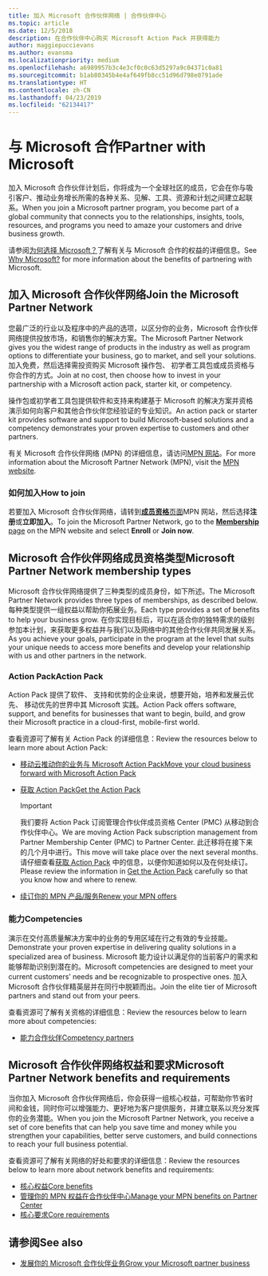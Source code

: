 ```yaml
---
title: 加入 Microsoft 合作伙伴网络 | 合作伙伴中心
ms.topic: article
ms.date: 12/5/2018
description: 在合作伙伴中心购买 Microsoft Action Pack 并获得能力
author: maggiepuccievans
ms.author: evansma
ms.localizationpriority: medium
ms.openlocfilehash: a6989957b3c4e3cf0c0c63d5297a9c04371c0a81
ms.sourcegitcommit: b1ab80345b4e4af649fb8cc51d96d798e0791ade
ms.translationtype: HT
ms.contentlocale: zh-CN
ms.lasthandoff: 04/23/2019
ms.locfileid: "62134417"
---
```

<!-- Note from Maggie on Dec 5, 2018: I can no longer tell what purpose this article serves. I'm going to redirect it to the mpn-overview.md topic and move the relevant information there. In the interim, I've copied and pasted the content from the MPN overview topic into this one in case anyone out there has it bookmarked.
-->

# <a name="partner-with-microsoft"></a><span data-ttu-id="d35df-103">与 Microsoft 合作</span><span class="sxs-lookup"><span data-stu-id="d35df-103">Partner with Microsoft</span></span>

<span data-ttu-id="d35df-104">加入 Microsoft 合作伙伴计划后，你将成为一个全球社区的成员，它会在你与吸引客户、推动业务增长所需的各种关系、见解、工具、资源和计划之间建立起联系。</span><span class="sxs-lookup"><span data-stu-id="d35df-104">When you join a Microsoft partner program, you become part of a global community that connects you to the relationships, insights, tools, resources, and programs you need to amaze your customers and drive business growth.</span></span>

<span data-ttu-id="d35df-105">请参阅[为何选择 Microsoft？](https://partner.microsoft.com/business-opportunities/why-microsoft)了解有关与 Microsoft 合作的权益的详细信息。</span><span class="sxs-lookup"><span data-stu-id="d35df-105">See [Why Microsoft?](https://partner.microsoft.com/business-opportunities/why-microsoft) for more information about the benefits of partnering with Microsoft.</span></span> 

## <a name="join-the-microsoft-partner-network"></a><span data-ttu-id="d35df-106">加入 Microsoft 合作伙伴网络</span><span class="sxs-lookup"><span data-stu-id="d35df-106">Join the Microsoft Partner Network</span></span>

<!-- 12/5/18 The content below was copied and pasted directly from the Membership page of the MPN site (https://partner.microsoft.com/en-us/membership)-->

<span data-ttu-id="d35df-107">您最广泛的行业以及程序中的产品的选项，以区分你的业务，Microsoft 合作伙伴网络提供投放市场，和销售你的解决方案。</span><span class="sxs-lookup"><span data-stu-id="d35df-107">The Microsoft Partner Network gives you the widest range of products in the industry as well as program options to differentiate your business, go to market, and sell your solutions.</span></span> <span data-ttu-id="d35df-108">加入免费，然后选择需投资购买 Microsoft 操作包、 初学者工具包或成员资格与你合作的方式。</span><span class="sxs-lookup"><span data-stu-id="d35df-108">Join at no cost, then choose how to invest in your partnership with a Microsoft action pack, starter kit, or competency.</span></span>

<span data-ttu-id="d35df-109">操作包或初学者工具包提供软件和支持来构建基于 Microsoft 的解决方案并资格演示如何向客户和其他合作伙伴您经验证的专业知识。</span><span class="sxs-lookup"><span data-stu-id="d35df-109">An action pack or starter kit provides software and support to build Microsoft-based solutions and a competency demonstrates your proven expertise to customers and other partners.</span></span>

<span data-ttu-id="d35df-110">有关 Microsoft 合作伙伴网络 (MPN) 的详细信息，请访问[MPN 网站](https://partner.microsoft.com/commercial)。</span><span class="sxs-lookup"><span data-stu-id="d35df-110">For more information about the Microsoft Partner Network (MPN), visit the [MPN website](https://partner.microsoft.com/commercial).</span></span>

### <a name="how-to-join"></a><span data-ttu-id="d35df-111">如何加入</span><span class="sxs-lookup"><span data-stu-id="d35df-111">How to join</span></span>

<span data-ttu-id="d35df-112">若要加入 Microsoft 合作伙伴网络，请转到[**成员资格**页面](https://partner.microsoft.com/membership)MPN 网站，然后选择**注册**或**立即加入**。</span><span class="sxs-lookup"><span data-stu-id="d35df-112">To join the Microsoft Partner Network, go to the [**Membership** page](https://partner.microsoft.com/membership) on the MPN website and select **Enroll** or **Join now**.</span></span>

## <a name="microsoft-partner-network-membership-types"></a><span data-ttu-id="d35df-113">Microsoft 合作伙伴网络成员资格类型</span><span class="sxs-lookup"><span data-stu-id="d35df-113">Microsoft Partner Network membership types</span></span>

<!-- 12/5/18 The content below was copied and pasted directly from the Membership pages of the MPN site (https://partner.microsoft.com/en-us/membership)-->

<span data-ttu-id="d35df-114">Microsoft 合作伙伴网络提供了三种类型的成员身份，如下所述。</span><span class="sxs-lookup"><span data-stu-id="d35df-114">The Microsoft Partner Network provides three types of memberships, as described below.</span></span> <span data-ttu-id="d35df-115">每种类型提供一组权益以帮助你拓展业务。</span><span class="sxs-lookup"><span data-stu-id="d35df-115">Each type provides a set of benefits to help your business grow.</span></span> <span data-ttu-id="d35df-116">在你实现目标后，可以在适合你的独特需求的级别参加本计划，来获取更多权益并与我们以及网络中的其他合作伙伴共同发展关系。</span><span class="sxs-lookup"><span data-stu-id="d35df-116">As you achieve your goals, participate in the program at the level that suits your unique needs to access more benefits and develop your relationship with us and other partners in the network.</span></span>

### <a name="action-pack"></a><span data-ttu-id="d35df-117">Action Pack</span><span class="sxs-lookup"><span data-stu-id="d35df-117">Action Pack</span></span>

<span data-ttu-id="d35df-118">Action Pack 提供了软件、 支持和优势的企业来说，想要开始，培养和发展云优先、 移动优先的世界中其 Microsoft 实践。</span><span class="sxs-lookup"><span data-stu-id="d35df-118">Action Pack offers software, support, and benefits for businesses that want to begin, build, and grow their Microsoft practice in a cloud-first, mobile-first world.</span></span> 

<span data-ttu-id="d35df-119">查看资源可了解有关 Action Pack 的详细信息：</span><span class="sxs-lookup"><span data-stu-id="d35df-119">Review the resources below to learn more about Action Pack:</span></span>

- [<span data-ttu-id="d35df-120">移动云推动你的业务与 Microsoft Action Pack</span><span class="sxs-lookup"><span data-stu-id="d35df-120">Move your cloud business forward with Microsoft Action Pack</span></span>](https://partner.microsoft.com/membership/action-pack)
- [<span data-ttu-id="d35df-121">获取 Action Pack</span><span class="sxs-lookup"><span data-stu-id="d35df-121">Get the Action Pack</span></span>](mpn-get-action-pack.md)
  
    >[!IMPORTANT]
    ><span data-ttu-id="d35df-122">我们要将 Action Pack 订阅管理合作伙伴成员资格 Center (PMC) 从移动到合作伙伴中心。</span><span class="sxs-lookup"><span data-stu-id="d35df-122">We are moving Action Pack subscription management from Partner Membership Center (PMC) to Partner Center.</span></span> <span data-ttu-id="d35df-123">此迁移将在接下来的几个月中进行。</span><span class="sxs-lookup"><span data-stu-id="d35df-123">This move will take place over the next several months.</span></span> <span data-ttu-id="d35df-124">请仔细查看[获取 Action Pack](mpn-get-action-pack.md) 中的信息，以便你知道如何以及在何处续订。</span><span class="sxs-lookup"><span data-stu-id="d35df-124">Please review the information in [Get the Action Pack](mpn-get-action-pack.md) carefully so that you know how and where to renew.</span></span>  

- [<span data-ttu-id="d35df-125">续订你的 MPN 产品/服务</span><span class="sxs-lookup"><span data-stu-id="d35df-125">Renew your MPN offers</span></span>](renew-mpn-offers.md)

### <a name="competencies"></a><span data-ttu-id="d35df-126">能力</span><span class="sxs-lookup"><span data-stu-id="d35df-126">Competencies</span></span>

<span data-ttu-id="d35df-127">演示在交付高质量解决方案中的业务的专用区域在行之有效的专业技能。</span><span class="sxs-lookup"><span data-stu-id="d35df-127">Demonstrate your proven expertise in delivering quality solutions in a specialized area of business.</span></span> <span data-ttu-id="d35df-128">Microsoft 能力设计以满足你的当前客户的需求和能够帮助识别到潜在的。</span><span class="sxs-lookup"><span data-stu-id="d35df-128">Microsoft competencies are designed to meet your current customers’ needs and be recognizable to prospective ones.</span></span> <span data-ttu-id="d35df-129">加入 Microsoft 合作伙伴精英层并在同行中脱颖而出。</span><span class="sxs-lookup"><span data-stu-id="d35df-129">Join the elite tier of Microsoft partners and stand out from your peers.</span></span>

<span data-ttu-id="d35df-130">查看资源可了解有关资格的详细信息：</span><span class="sxs-lookup"><span data-stu-id="d35df-130">Review the resources below to learn more about competencies:</span></span>

- [<span data-ttu-id="d35df-131">能力合作伙伴</span><span class="sxs-lookup"><span data-stu-id="d35df-131">Competency partners</span></span>](https://partner.microsoft.com/membership/competencies)

## <a name="microsoft-partner-network-benefits-and-requirements"></a><span data-ttu-id="d35df-132">Microsoft 合作伙伴网络权益和要求</span><span class="sxs-lookup"><span data-stu-id="d35df-132">Microsoft Partner Network benefits and requirements</span></span>

<span data-ttu-id="d35df-133">当你加入 Microsoft 合作伙伴网络后，你会获得一组核心权益，可帮助你节省时间和金钱，同时你可以增强能力、更好地为客户提供服务，并建立联系以充分发挥你的业务潜能。</span><span class="sxs-lookup"><span data-stu-id="d35df-133">When you join the Microsoft Partner Network, you receive a set of core benefits that can help you save time and money while you strengthen your capabilities, better serve customers, and build connections to reach your full business potential.</span></span>

<span data-ttu-id="d35df-134">查看资源可了解有关网络的好处和要求的详细信息：</span><span class="sxs-lookup"><span data-stu-id="d35df-134">Review the resources below to learn more about network benefits and requirements:</span></span>

- [<span data-ttu-id="d35df-135">核心权益</span><span class="sxs-lookup"><span data-stu-id="d35df-135">Core benefits</span></span>](https://partner.microsoft.com/en-us/membership/core-benefits#simple-tab-content-1)
- [<span data-ttu-id="d35df-136">管理你的 MPN 权益在合作伙伴中心</span><span class="sxs-lookup"><span data-stu-id="d35df-136">Manage your MPN benefits on Partner Center</span></span>](manage-your-partner-network-benefits.md)
- [<span data-ttu-id="d35df-137">核心要求</span><span class="sxs-lookup"><span data-stu-id="d35df-137">Core requirements</span></span>](https://partner.microsoft.com/en-us/membership/core-benefits#simple-tab-content-2)

## <a name="see-also"></a><span data-ttu-id="d35df-138">请参阅</span><span class="sxs-lookup"><span data-stu-id="d35df-138">See also</span></span>
- [<span data-ttu-id="d35df-139">发展你的 Microsoft 合作伙伴业务</span><span class="sxs-lookup"><span data-stu-id="d35df-139">Grow your Microsoft partner business</span></span>](grow-your-business.md)
